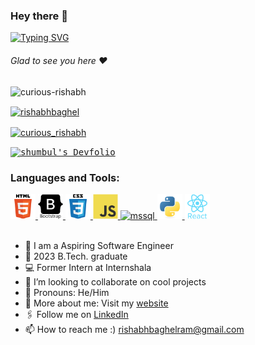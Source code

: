 ### Hey there :wave:

[![Typing SVG](https://readme-typing-svg.herokuapp.com?color=%2336BCF7&lines=This+is+Curious+Rishabh)](https://git.io/typing-svg)

###### Glad to see you here :heart:

<p align="left"> <img src="https://komarev.com/ghpvc/?username=curious-rishabh&label=Views&color=blue&style=plastic" alt="curious-rishabh" /> </p>

<p align="left">
<a href="https://linkedin.com/in/rishabhbaghel" target="blank"><img align="center" src="https://raw.githubusercontent.com/rahuldkjain/github-profile-readme-generator/master/src/images/icons/Social/linked-in-alt.svg" alt="rishabhbaghel" height="30" width="40" /></a>

<a href="https://twitter.com/curious_rishabh" target="blank"><img align="center" src="https://raw.githubusercontent.com/rahuldkjain/github-profile-readme-generator/master/src/images/icons/Social/twitter.svg" alt="curious_rishabh" height="30" width="40" /></a>

<a href="https://curious-rishabh.github.io/rb.github.io/">
  <kbd>
  <img align="centre" alt="shumbul's Devfolio" width="22px" src="https://avatars.githubusercontent.com/u/38809367?s=280&v=4" />
</a>
</p>

<h3 align="left">Languages and Tools:</h3>
<p align="left">  
  <a href="https://www.w3.org/html/" target="_blank" rel="noreferrer"> <img src="https://raw.githubusercontent.com/devicons/devicon/master/icons/html5/html5-original-wordmark.svg" alt="html5" width="40" height="40"/> </a> 
  <a href="https://getbootstrap.com" target="_blank" rel="noreferrer"> <img src="https://raw.githubusercontent.com/devicons/devicon/master/icons/bootstrap/bootstrap-plain-wordmark.svg" alt="bootstrap" width="40" height="40"/> </a> 
  <a href="https://www.w3schools.com/css/" target="_blank" rel="noreferrer"> <img src="https://raw.githubusercontent.com/devicons/devicon/master/icons/css3/css3-original-wordmark.svg" alt="css3" width="40" height="40"/> </a>  
  <a href="https://developer.mozilla.org/en-US/docs/Web/JavaScript" target="_blank" rel="noreferrer"> <img src="https://raw.githubusercontent.com/devicons/devicon/master/icons/javascript/javascript-original.svg" alt="javascript" width="40" height="40"/> </a>  
  <a href="https://www.microsoft.com/en-us/sql-server" target="_blank" rel="noreferrer"> <img src="https://www.svgrepo.com/show/303229/microsoft-sql-server-logo.svg" alt="mssql" width="40" height="40"/> </a>  
  <a href="https://www.python.org" target="_blank" rel="noreferrer"> <img src="https://raw.githubusercontent.com/devicons/devicon/master/icons/python/python-original.svg" alt="python" width="40" height="40"/> </a> 
  <a href="https://reactjs.org/" target="_blank" rel="noreferrer"> <img src="https://raw.githubusercontent.com/devicons/devicon/master/icons/react/react-original-wordmark.svg" alt="react" width="40" height="40"/> </a> 

<br/>
<br/>

- 🏢 I am a Aspiring Software Engineer
- 🏫 2023 B.Tech. graduate
- 💻 Former Intern at Internshala
- 💞️ I’m looking to collaborate on cool projects
- 👯 Pronouns: He/Him
- 🙋‍ More about me: Visit my [website](https://curious-rishabh.github.io/rb.github.io/)
- 🖇 Follow me on [LinkedIn](https://www.linkedin.com/in/rishabhbaghel/)
- 📫 How to reach me :) rishabhbaghelram@gmail.com
